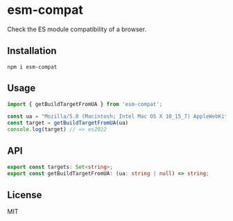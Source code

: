 # esm-compat

Check the ES module compatibility of a browser.

## Installation

```
npm i esm-compat
```

## Usage

```js
import { getBuildTargetFromUA } from 'esm-compat';

const ua = "Mozilla/5.0 (Macintosh; Intel Mac OS X 10_15_7) AppleWebKit/537.36 (KHTML, like Gecko) Chrome/116.0.0.0 Safari/537.36"
const target = getBuildTargetFromUA(ua)
console.log(target) // => es2022
```

## API

```ts
export const targets: Set<string>;
export const getBuildTargetFromUA: (ua: string | null) => string;
```

## License

MIT
